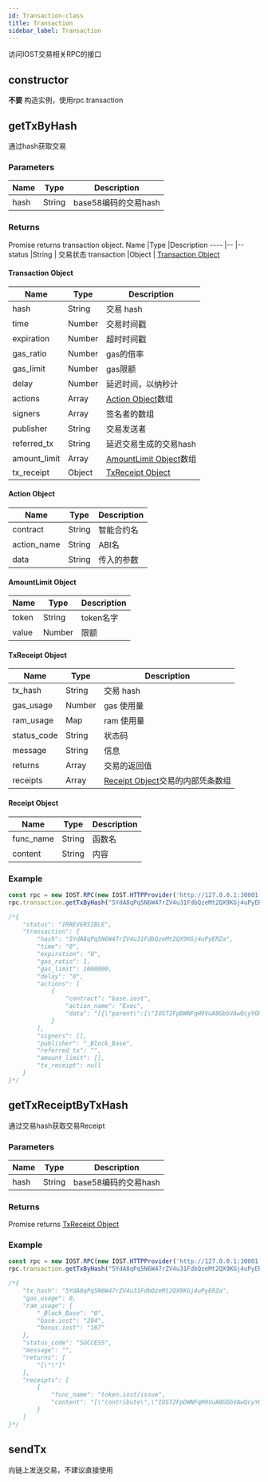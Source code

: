 ```yaml
---
id: Transaction-class
title: Transaction
sidebar_label: Transaction
---
```


访问IOST交易相关RPC的接口

## constructor
<b>不要</b> 构造实例，使用rpc.transaction

## getTxByHash
通过hash获取交易

### Parameters
Name             |Type       |Description
----                |--         |--
hash 		|String          | base58编码的交易hash

### Returns
Promise returns transaction object.
Name             |Type       |Description
----                |--         |--
status 		|String          | 交易状态
transaction |Object 		 | [Transaction Object](7-iost-js/Blockchain-class.md#transaction-object)

#### Transaction Object
Name             |Type       |Description
----                |--         |--
hash 			|String          | 交易 hash
time 			|Number 		 | 交易时间戳
expiration 		|Number          | 超时时间戳
gas_ratio 		|Number          | gas的倍率
gas_limit  		|Number          | gas限额
delay 			|Number          | 延迟时间，以纳秒计
actions 		|Array           | [Action Object](#action-object)数组
signers 		|Array           | 签名者的数组
publisher 		|String          | 交易发送者
referred_tx 	|String          | 延迟交易生成的交易hash
amount_limit	|Array			 | [AmountLimit Object](#amountlimit-object)数组
tx_receipt 		|Object          | [TxReceipt Object](#txreceipt-object)

#### Action Object
Name             |Type       |Description
----                |--         |--
contract 			|String          | 智能合约名
action_name 			|String 		 | ABI名
data 		|String          | 传入的参数

#### AmountLimit Object
Name             |Type       |Description
----                |--         |--
token 			|String          | token名字
value 			|Number 		 | 限额

#### TxReceipt Object
Name             |Type       |Description
----                |--         |--
tx_hash 			|String          | 交易 hash
gas_usage 			|Number 		 | gas 使用量
ram_usage 		|Map          | ram 使用量
status_code 		|String          | 状态码
message  		|String          | 信息
returns 			|Array          | 交易的返回值
receipts 		|Array           | [Receipt Object](#receipt-object)交易的内部凭条数组

#### Receipt Object
Name             |Type       |Description
----                |--         |--
func_name 			|String          | 函数名
content 			|String 		 | 内容

### Example
```javascript
const rpc = new IOST.RPC(new IOST.HTTPProvider('http://127.0.0.1:30001'));
rpc.transaction.getTxByHash("5YdA8qPq5N6W47rZV4u31FdbQzeMt2QX9KGj4uPyERZa").then(console.log);

/*{
	"status": "IRREVERSIBLE",
	"transaction": {
		"hash": "5YdA8qPq5N6W47rZV4u31FdbQzeMt2QX9KGj4uPyERZa",
		"time": "0",
		"expiration": "0",
		"gas_ratio": 1,
		"gas_limit": 1000000,
		"delay": "0",
		"actions": [
			{
				"contract": "base.iost",
				"action_name": "Exec",
				"data": "[{\"parent\":[\"IOST2FpDWNFqH9VuA8GbbVAwQcyYGHZxFeiTwSyaeyXnV84yJZAG7A\", \"0\"]}]"
			}
		],
		"signers": [],
		"publisher": "_Block_Base",
		"referred_tx": "",
		"amount_limit": [],
		"tx_receipt": null
	}
}*/
```

## getTxReceiptByTxHash
通过交易hash获取交易Receipt

### Parameters
Name             |Type       |Description
----                |--         |--
hash 		|String          | base58编码的交易hash

### Returns
Promise returns [TxReceipt Object](#txreceipt-object)

### Example
```javascript
const rpc = new IOST.RPC(new IOST.HTTPProvider('http://127.0.0.1:30001'));
rpc.transaction.getTxByHash("5YdA8qPq5N6W47rZV4u31FdbQzeMt2QX9KGj4uPyERZa").then(console.log);

/*{
	"tx_hash": "5YdA8qPq5N6W47rZV4u31FdbQzeMt2QX9KGj4uPyERZa",
	"gas_usage": 0,
	"ram_usage": {
		"_Block_Base": "0",
		"base.iost": "284",
		"bonus.iost": "107"
	},
	"status_code": "SUCCESS",
	"message": "",
	"returns": [
		"[\"\"]"
	],
	"receipts": [
		{
			"func_name": "token.iost/issue",
			"content": "[\"contribute\",\"IOST2FpDWNFqH9VuA8GbbVAwQcyYGHZxFeiTwSyaeyXnV84yJZAG7A\",\"900\"]"
		}
	]
}*/
```

## sendTx
向链上发送交易，不建议直接使用
